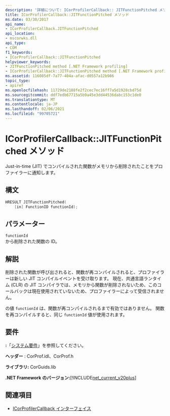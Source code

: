 ```yaml
---
description: '詳細について: ICorProfilerCallback:: JITFunctionPitched メソッド'
title: ICorProfilerCallback::JITFunctionPitched メソッド
ms.date: 03/30/2017
api_name:
- ICorProfilerCallback.JITFunctionPitched
api_location:
- mscorwks.dll
api_type:
- COM
f1_keywords:
- ICorProfilerCallback::JITFunctionPitched
helpviewer_keywords:
- JITFunctionPitched method [.NET Framework profiling]
- ICorProfilerCallback::JITFunctionPitched method [.NET Framework profiling]
ms.assetid: 116085df-7a77-404a-afac-d0557a12b986
topic_type:
- apiref
ms.openlocfilehash: 11729de2188fe2f2cec7ec16ff7a5d1928cbd75d
ms.sourcegitcommit: ddf7edb67715a5b9a45e3dd44536dabc153c1de0
ms.translationtype: MT
ms.contentlocale: ja-JP
ms.lasthandoff: 02/06/2021
ms.locfileid: "99705721"
---
```

# <a name="icorprofilercallbackjitfunctionpitched-method"></a>ICorProfilerCallback::JITFunctionPitched メソッド

Just-in-time (JIT) でコンパイルされた関数がメモリから削除されたことをプロファイラーに通知します。  
  
## <a name="syntax"></a>構文  
  
```cpp  
HRESULT JITFunctionPitched(  
    [in] FunctionID functionId);  
```  
  
## <a name="parameters"></a>パラメーター  

 `functionId`  
 から削除された関数の ID。  
  
## <a name="remarks"></a>解説  

 削除された関数が呼び出されると、関数が再コンパイルされると、プロファイラーは新しい JIT コンパイルイベントを受け取ります。 現在、共通言語ランタイム (CLR) の JIT コンパイラでは、メモリから関数が削除されないため、このコールバックは現在使用されていないため、プロファイラーによって受信されません。  
  
 の値 `functionId` は、関数が再コンパイルされるまで有効ではありません。 関数を再コンパイルすると、同じ `functionId` 値が使用されます。  
  
## <a name="requirements"></a>要件  

 **:**「[システム要件](../../get-started/system-requirements.md)」を参照してください。  
  
 **ヘッダー** : CorProf.idl、CorProf.h  
  
 **ライブラリ:** CorGuids.lib  
  
 **.NET Framework のバージョン:**[!INCLUDE[net_current_v20plus](../../../../includes/net-current-v20plus-md.md)]  
  
## <a name="see-also"></a>関連項目

- [ICorProfilerCallback インターフェイス](icorprofilercallback-interface.md)
